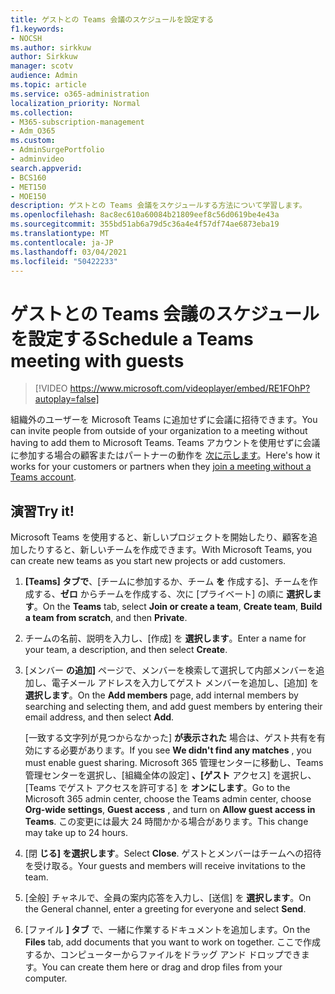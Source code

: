 ```yaml
---
title: ゲストとの Teams 会議のスケジュールを設定する
f1.keywords:
- NOCSH
ms.author: sirkkuw
author: Sirkkuw
manager: scotv
audience: Admin
ms.topic: article
ms.service: o365-administration
localization_priority: Normal
ms.collection:
- M365-subscription-management
- Adm_O365
ms.custom:
- AdminSurgePortfolio
- adminvideo
search.appverid:
- BCS160
- MET150
- MOE150
description: ゲストとの Teams 会議をスケジュールする方法について学習します。
ms.openlocfilehash: 8ac8ec610a60084b21809eef8c56d0619be4e43a
ms.sourcegitcommit: 355bd51ab6a79d5c36a4e4f57df74ae6873eba19
ms.translationtype: MT
ms.contentlocale: ja-JP
ms.lasthandoff: 03/04/2021
ms.locfileid: "50422233"
---
```

# <a name="schedule-a-teams-meeting-with-guests"></a><span data-ttu-id="a8c2e-103">ゲストとの Teams 会議のスケジュールを設定する</span><span class="sxs-lookup"><span data-stu-id="a8c2e-103">Schedule a Teams meeting with guests</span></span>

> [!VIDEO https://www.microsoft.com/videoplayer/embed/RE1FOhP?autoplay=false]

<span data-ttu-id="a8c2e-104">組織外のユーザーを Microsoft Teams に追加せずに会議に招待できます。</span><span class="sxs-lookup"><span data-stu-id="a8c2e-104">You can invite people from outside of your organization to a meeting without having to add them to Microsoft Teams.</span></span> <span data-ttu-id="a8c2e-105">Teams アカウントを使用せずに会議に参加する場合の顧客またはパートナーの動作を [次に示します](https://support.microsoft.com/office/c6efc38f-4e03-4e79-b28f-e65a4c039508)。</span><span class="sxs-lookup"><span data-stu-id="a8c2e-105">Here's how it works for your customers or partners when they [join a meeting without a Teams account](https://support.microsoft.com/office/c6efc38f-4e03-4e79-b28f-e65a4c039508).</span></span>

## <a name="try-it"></a><span data-ttu-id="a8c2e-106">演習</span><span class="sxs-lookup"><span data-stu-id="a8c2e-106">Try it!</span></span>

<span data-ttu-id="a8c2e-107">Microsoft Teams を使用すると、新しいプロジェクトを開始したり、顧客を追加したりすると、新しいチームを作成できます。</span><span class="sxs-lookup"><span data-stu-id="a8c2e-107">With Microsoft Teams, you can create new teams as you start new projects or add customers.</span></span>

1. <span data-ttu-id="a8c2e-108">**[Teams] タブで**、[チームに参加するか、チーム **を** 作成する]、チームを作成する、**ゼロ** からチームを作成する、次に [プライベート] の順に **選択します**。</span><span class="sxs-lookup"><span data-stu-id="a8c2e-108">On the  **Teams** tab, select **Join or create a team**, **Create team**, **Build a team from scratch**, and then **Private**.</span></span>
2. <span data-ttu-id="a8c2e-109">チームの名前、説明を入力し、[作成] を  **選択します**。</span><span class="sxs-lookup"><span data-stu-id="a8c2e-109">Enter a name for your team, a description, and then select  **Create**.</span></span>
3. <span data-ttu-id="a8c2e-110">[メンバー  **の追加]**  ページで、メンバーを検索して選択して内部メンバーを追加し、電子メール アドレスを入力してゲスト メンバーを追加し、[追加] を  **選択します**。</span><span class="sxs-lookup"><span data-stu-id="a8c2e-110">On the  **Add members**  page, add internal members by searching and selecting them, and add guest members by entering their email address, and then select  **Add**.</span></span>

    <span data-ttu-id="a8c2e-111">[一致する文字列が見つからなかった]  **が表示された** 場合は、ゲスト共有を有効にする必要があります。</span><span class="sxs-lookup"><span data-stu-id="a8c2e-111">If you see  **We didn't find any matches** , you must enable guest sharing.</span></span> <span data-ttu-id="a8c2e-112">Microsoft 365 管理センターに移動し、Teams 管理センターを選択し、[組織全体の設定] **、[ゲスト** アクセス] を選択し、[Teams でゲスト アクセスを許可する] を **オンにします**。</span><span class="sxs-lookup"><span data-stu-id="a8c2e-112">Go to the Microsoft 365 admin center, choose the Teams admin center, choose  **Org-wide settings**,  **Guest access** , and turn on  **Allow guest access in Teams**.</span></span> <span data-ttu-id="a8c2e-113">この変更には最大 24 時間かかる場合があります。</span><span class="sxs-lookup"><span data-stu-id="a8c2e-113">This change may take up to 24 hours.</span></span>

1. <span data-ttu-id="a8c2e-114">[閉  **じる] を選択します**。</span><span class="sxs-lookup"><span data-stu-id="a8c2e-114">Select  **Close**.</span></span> <span data-ttu-id="a8c2e-115">ゲストとメンバーはチームへの招待を受け取る。</span><span class="sxs-lookup"><span data-stu-id="a8c2e-115">Your guests and members will receive invitations to the team.</span></span>
2. <span data-ttu-id="a8c2e-116">[全般] チャネルで、全員の案内応答を入力し、[送信] を  **選択します**。</span><span class="sxs-lookup"><span data-stu-id="a8c2e-116">On the General channel, enter a greeting for everyone and select  **Send**.</span></span>
3. <span data-ttu-id="a8c2e-117">[ファイル  **] タブ** で、一緒に作業するドキュメントを追加します。</span><span class="sxs-lookup"><span data-stu-id="a8c2e-117">On the  **Files** tab, add documents that you want to work on together.</span></span> <span data-ttu-id="a8c2e-118">ここで作成するか、コンピューターからファイルをドラッグ アンド ドロップできます。</span><span class="sxs-lookup"><span data-stu-id="a8c2e-118">You can create them here or drag and drop files from your computer.</span></span>